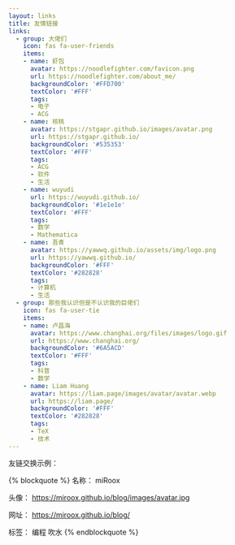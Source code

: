 ```yaml
---
layout: links
title: 友情链接
links:
  - group: 大佬们
    icon: fas fa-user-friends
    items:
    - name: 虾包
      avatar: https://noodlefighter.com/favicon.png
      url: https://noodlefighter.com/about_me/
      backgroundColor: '#FFD700'
      textColor: '#FFF'
      tags:
      - 电子
      - ACG
    - name: 核桃
      avatar: https://stgapr.github.io/images/avatar.png
      url: https://stgapr.github.io/
      backgroundColor: '#535353'
      textColor: '#FFF'
      tags:
      - ACG
      - 软件
      - 生活
    - name: wuyudi
      url: https://wuyudi.github.io/
      backgroundColor: '#1e1e1e'
      textColor: '#FFF'
      tags:
      - 数学
      - Mathematica
    - name: 吾青
      avatar: https://yawwq.github.io/assets/img/logo.png
      url: https://yawwq.github.io/
      backgroundColor: '#FFF'
      textColor: '#282828'
      tags:
      - 计算机
      - 生活
  - group: 那些我认识但是不认识我的巨佬们
    icon: fas fa-user-tie
    items:
    - name: 卢昌海
      avatar: https://www.changhai.org/files/images/logo.gif
      url: https://www.changhai.org/
      backgroundColor: '#6A5ACD'
      textColor: '#FFF'
      tags:
      - 科普
      - 数学
    - name: Liam Huang
      avatar: https://liam.page/images/avatar/avatar.webp
      url: https://liam.page/
      backgroundColor: '#FFF'
      textColor: '#282828'
      tags:
      - TeX
      - 技术
---
```


友链交换示例：

{% blockquote %}
名称： miRoox

头像： https://miroox.github.io/blog/images/avatar.jpg

网址： https://miroox.github.io/blog/

标签： 编程 吹水
{% endblockquote %}
